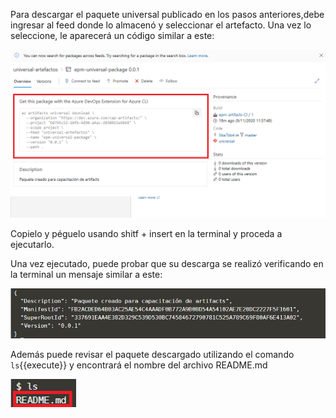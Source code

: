 Para descargar el paquete universal publicado en los pasos anteriores,debe ingresar al feed donde lo almacenó y seleccionar el artefacto. Una vez lo seleccione, le aparecerá un código similar a este:

![descarga-paquete](./assets/descarga-paquete.png)

Copielo y péguelo usando shitf + insert en la terminal y proceda a ejecutarlo.

Una vez ejecutado, puede probar que su descarga se realizó verificando en la terminal un mensaje similar a este:

![descarga-exitosa](./assets/descarga-exitosa.png)

Además puede revisar el paquete descargado utilizando el comando `ls`{{execute}} y encontrará el nombre del archivo README.md

![paquete-descargado](./assets/paquete-descargado.png)